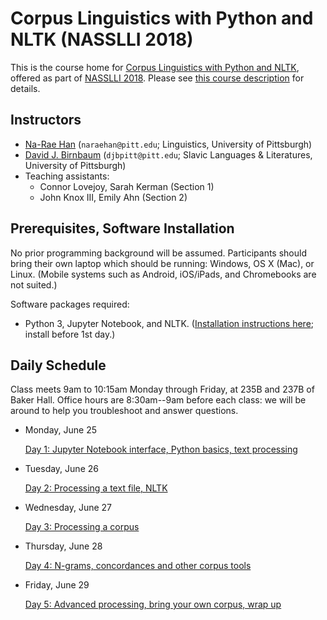 # Corpus Linguistics with Python and NLTK (NASSLLI 2018) 

This is the course home for [Corpus Linguistics with Python and NLTK](https://www.cmu.edu/nasslli2018/courses/index.html#nltk), offered as part of [NASSLLI 2018](https://www.cmu.edu/nasslli2018/index.html). Please see [this course description](https://www.cmu.edu/nasslli2018/courses/index.html#nltk) for details. 

## Instructors
- [Na-Rae Han](http://www.pitt.edu/~naraehan/) (`naraehan@pitt.edu`; Linguistics, University of Pittsburgh)
- [David J. Birnbaum](http://www.slavic.pitt.edu/person/david-j-birnbaum) (`djbpitt@pitt.edu`; Slavic Languages & Literatures, University of Pittsburgh)
- Teaching assistants:
  - Connor Lovejoy, Sarah Kerman (Section 1)
  - John Knox III, Emily Ahn (Section 2)


## Prerequisites, Software Installation
No prior programming background will be assumed. Participants should bring their own laptop which should be running: Windows, OS X (Mac), or Linux. (Mobile systems such as Android, iOS/iPads, and Chromebooks are not suited.)

Software packages required:
- Python 3, Jupyter Notebook, and NLTK. ([Installation instructions here](installation.md); install before 1st day.)

## Daily Schedule 

Class meets 9am to 10:15am Monday through Friday, at 235B and 237B of Baker Hall. Office hours are 8:30am--9am before each class: we will be around to help you troubleshoot and answer questions. 

- Monday, June 25

	[Day 1: Jupyter Notebook interface, Python basics, text processing](day1.ipynb) 

- Tuesday, June 26

	[Day 2: Processing a text file, NLTK](day2.ipynb)
	
- Wednesday, June 27

	[Day 3: Processing a corpus](day3.ipynb)
	
- Thursday, June 28

    [Day 4: N-grams, concordances and other corpus tools](day4.ipynb)

- Friday, June 29

    [Day 5: Advanced processing, bring your own corpus, wrap up](day5.ipynb)
